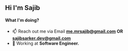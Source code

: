 ## Hi I'm Sajib
#### What I'm doing?
- 📫 Reach out me via Email **me.mrsajib@gmail.com OR sajibsarker.dev@gmail.com**
- 🏢 Working at **Software Engineer.**

